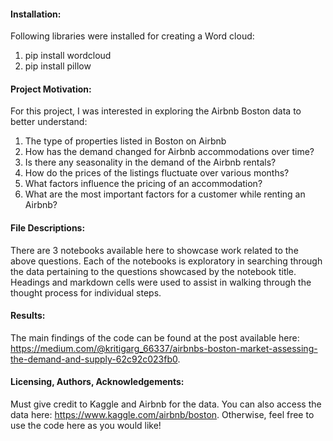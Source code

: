 #### Installation:
Following libraries were installed for creating a Word cloud:
1.	pip install wordcloud
2.	pip install pillow

#### Project Motivation:
For this project, I was interested in exploring the Airbnb Boston data to better understand:
1.	The type of properties listed in Boston on Airbnb
2.	How has the demand changed for Airbnb accommodations over time?
3.	Is there any seasonality in the demand of the Airbnb rentals?
4.	How do the prices of the listings fluctuate over various months?
5.	What factors influence the pricing of an accommodation?
6.	What are the most important factors for a customer while renting an Airbnb?


#### File Descriptions: 
There are 3 notebooks available here to showcase work related to the above questions. Each of the notebooks is exploratory in searching through the data pertaining to the questions showcased by the notebook title. Headings and markdown cells were used to assist in walking through the thought process for individual steps.

#### Results:
The main findings of the code can be found at the post available here: https://medium.com/@kritigarg_66337/airbnbs-boston-market-assessing-the-demand-and-supply-62c92c023fb0.

#### Licensing, Authors, Acknowledgements:
Must give credit to Kaggle and Airbnb for the data. You can also access the data here: https://www.kaggle.com/airbnb/boston. Otherwise, feel free to use the code here as you would like!


